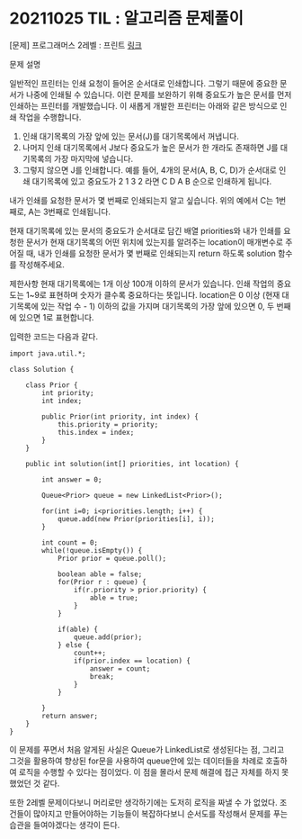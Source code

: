 # 20211025 TIL : 알고리즘 문제풀이

[문제] 프로그래머스 2레벨 : 프린트 [링크](https://programmers.co.kr/learn/courses/30/lessons/42587)

문제 설명

일반적인 프린터는 인쇄 요청이 들어온 순서대로 인쇄합니다. 그렇기 때문에 중요한 문서가 나중에 인쇄될 수 있습니다. 이런 문제를 보완하기 위해 중요도가 높은 문서를 먼저 인쇄하는 프린터를 개발했습니다. 이 새롭게 개발한 프린터는 아래와 같은 방식으로 인쇄 작업을 수행합니다.

1. 인쇄 대기목록의 가장 앞에 있는 문서(J)를 대기목록에서 꺼냅니다.
2. 나머지 인쇄 대기목록에서 J보다 중요도가 높은 문서가 한 개라도 존재하면 J를 대기목록의 가장 마지막에 넣습니다.
3. 그렇지 않으면 J를 인쇄합니다.
   예를 들어, 4개의 문서(A, B, C, D)가 순서대로 인쇄 대기목록에 있고 중요도가 2 1 3 2 라면 C D A B 순으로 인쇄하게 됩니다.

내가 인쇄를 요청한 문서가 몇 번째로 인쇄되는지 알고 싶습니다. 위의 예에서 C는 1번째로, A는 3번째로 인쇄됩니다.

현재 대기목록에 있는 문서의 중요도가 순서대로 담긴 배열 priorities와 내가 인쇄를 요청한 문서가 현재 대기목록의 어떤 위치에 있는지를 알려주는 location이 매개변수로 주어질 때, 내가 인쇄를 요청한 문서가 몇 번째로 인쇄되는지 return 하도록 solution 함수를 작성해주세요.

제한사항
현재 대기목록에는 1개 이상 100개 이하의 문서가 있습니다.
인쇄 작업의 중요도는 1~9로 표현하며 숫자가 클수록 중요하다는 뜻입니다.
location은 0 이상 (현재 대기목록에 있는 작업 수 - 1) 이하의 값을 가지며 대기목록의 가장 앞에 있으면 0, 두 번째에 있으면 1로 표현합니다.

입력한 코드는 다음과 같다.

    import java.util.*;

    class Solution {

        class Prior {
            int priority;
            int index;

            public Prior(int priority, int index) {
                this.priority = priority;
                this.index = index;
            }
        }

        public int solution(int[] priorities, int location) {

            int answer = 0;

            Queue<Prior> queue = new LinkedList<Prior>();

            for(int i=0; i<priorities.length; i++) {
                queue.add(new Prior(priorities[i], i));
            }

            int count = 0;
            while(!queue.isEmpty()) {
                Prior prior = queue.poll();

                boolean able = false;
                for(Prior r : queue) {
                    if(r.priority > prior.priority) {
                        able = true;
                    }
                }

                if(able) {
                    queue.add(prior);
                } else {
                    count++;
                    if(prior.index == location) {
                        answer = count;
                        break;
                    }
                }

            }
            return answer;
        }
    }

이 문제를 푸면서 처음 알게된 사실은 Queue가 LinkedList로 생성된다는 점, 그리고 그것을 활용하여 향상된 for문을 사용하여 queue안에 있는 데이터들을 차례로 호출하여 로직을 수행할 수 있다는 점이었다. 이 점을 몰라서 문제 해결에 접근 자체를 하지 못했었던 것 같다.

또한 2레벨 문제이다보니 머리로만 생각하기에는 도저히 로직을 짜낼 수 가 없었다. 조건들이 많아지고 만들어야하는 기능들이 복잡하다보니 순서도를 작성해서 문제를 푸는 습관을 들여야겠다는 생각이 든다.
